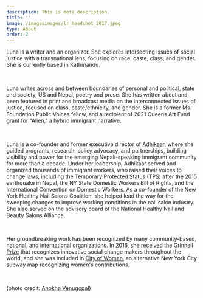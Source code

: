 ```yaml
---
description: This is meta description.
title: ''
image: /imagesimages/lr_headshot_2017.jpeg
type: About
order: 2
---
```


Luna is a writer and an organizer. She explores intersecting issues of social justice with a transnational lens, focusing on race, caste, class, and gender. She is currently based in Kathmandu.

<br>

Luna writes across and between boundaries of personal and political, state and society, US and Nepal, poetry and prose. She has written about and been featured in print and broadcast media on the interconnected issues of justice, focused on class, caste/ethnicity, and gender. She is a former Ms. Foundation Public Voices fellow, and a recipient of 2021 Queens Art Fund grant for "Alien," a hybrid immigrant narrative.

<br>

Luna is a co-founder and former executive director of [Adhikaar](www.adhikaar.org), where she guided programs, research, policy advocacy, and partnerships, building visibility and power for the emerging Nepali-speaking immigrant community for more than a decade. Under her leadership, Adhikaar served and organized thousands of immigrant workers, who raised their voices to change laws, including the Temporary Protected Status (TPS) after the 2015 earthquake in Nepal, the NY State Domestic Workers Bill of Rights, and the International Convention on Domestic Workers. As a co-founder of the New York Healthy Nail Salons Coalition, she helped lead the way for the sweeping changes to improve working conditions in the nail salon industry. She also served on the advisory board of the National Healthy Nail and Beauty Salons Alliance.

<br>

Her groundbreaking work has been recognized by many community-based, national, and international organizations. In 2016, she received the [Grinnell Prize](https://www.grinnell.edu/about/grinnellprize) that recognizes innovative social change makers throughout the world, and she was included in [City of Women](https://www.newyorker.com/books/page-turner/city-of-women), an alternative New York City subway map recognizing women's contributions.

<br>

(photo credit: [Anokha Venugopal](https://www.instagram.com/photonokha/))
